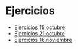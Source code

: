 # Ejercicios

- [Ejercicios 19 octubre](/3eso/geo/tema2/ejercicios/19octubre.pdf)
- [Ejercicios 21 octubre](/3eso/geo/tema2/ejercicios/21octubre.pdf)
- [Ejercicios 16 noviembre](/3eso/geo/tema2/ejercicios/11noviembre.pdf)
